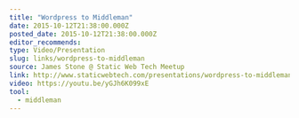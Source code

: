 ```yaml
---
title: "Wordpress to Middleman"
date: 2015-10-12T21:38:00.000Z
posted_date: 2015-10-12T21:38:00.000Z
editor_recommends:
type: Video/Presentation
slug: links/wordpress-to-middleman
source: James Stone @ Static Web Tech Meetup
link: http://www.staticwebtech.com/presentations/wordpress-to-middleman/
video: https://youtu.be/yGJh6K099xE
tool:
  - middleman
---
```

